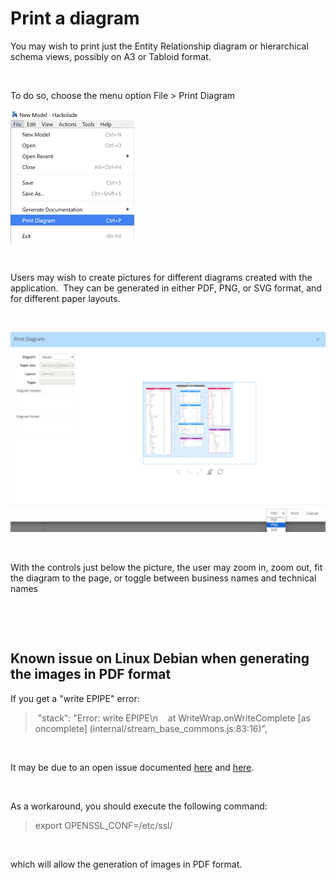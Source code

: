 # Print a diagram

You may wish to print just the Entity Relationship diagram or hierarchical schema views, possibly on A3 or Tabloid format.

&nbsp;

To do so, choose the menu option File \> Print Diagram

![File menu - Print Diagram](<lib/File%20menu%20-%20Print%20Diagram.png>)

&nbsp;

Users may wish to create pictures for different diagrams created with the application.&nbsp; They can be generated in either PDF, PNG, or SVG format, and for different paper layouts.

&nbsp;

![File - Print Diagram](<lib/File%20-%20Print%20Diagram.png>)

&nbsp;

With the controls just below the picture, the user may zoom in, zoom out, fit the diagram to the page, or toggle between business names and technical names

&nbsp;

&nbsp;

## Known issue on Linux Debian when generating the images in PDF format

If you get a "write EPIPE" error:

>  "stack": "Error: write EPIPE\\n    at WriteWrap.onWriteComplete \[as oncomplete\] (internal/stream\_base\_commons.js:83:16)",

&nbsp;

It may be due to an open issue documented [here](<https://github.com/wch/webshot/issues/90> "target=\"\_blank\"") and [here](<https://github.com/marcbachmann/node-html-pdf/issues/531> "target=\"\_blank\"").

&nbsp;

As a workaround, you should execute the following command:

> export OPENSSL\_CONF=/etc/ssl/

&nbsp;

which will allow the generation of images in PDF format.

&nbsp;

